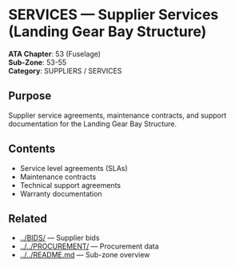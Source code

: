 # SERVICES — Supplier Services (Landing Gear Bay Structure)

**ATA Chapter**: 53 (Fuselage)  
**Sub-Zone**: 53-55  
**Category**: SUPPLIERS / SERVICES

## Purpose

Supplier service agreements, maintenance contracts, and support documentation for the Landing Gear Bay Structure.

## Contents

- Service level agreements (SLAs)
- Maintenance contracts
- Technical support agreements
- Warranty documentation

## Related

- [../BIDS/](../BIDS/) — Supplier bids
- [../../PROCUREMENT/](../../PROCUREMENT/) — Procurement data
- [../../README.md](../../README.md) — Sub-zone overview
